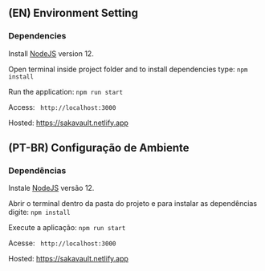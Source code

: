 ## (EN) Environment Setting

### Dependencies
<div>
	<p>Install <a href="https://nodejs.org/en/download/">NodeJS</a> version 12.</p>
	<p>Open terminal inside project folder and to install dependencies type: <code>npm install</code></p>
	<p>Run the application: <code>npm run start</code></p>
	<p>Access: <code> http://localhost:3000 </code></p>
	<p>Hosted: <a href="https://sakavault-app-p8zyxci8e.vercel.app/"> https://sakavault.netlify.app </a></p>
</div>

## (PT-BR) Configuração de Ambiente

### Dependências
<div>
	<p>Instale <a href="https://nodejs.org/en/download/">NodeJS</a> versão 12.</p>
	<p>Abrir o terminal dentro da pasta do projeto e para instalar as dependências digite: <code>npm install</code></p>
	<p>Execute a aplicação: <code>npm run start</code></p>
	<p>Acesse: <code> http://localhost:3000 </code></p>
	<p>Hosted: <a href="https://sakavault-app-p8zyxci8e.vercel.app/"> https://sakavault.netlify.app </a></p>
</div>
